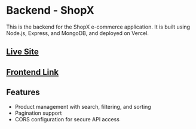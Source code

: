 # Backend - ShopX

This is the backend for the ShopX e-commerce application. It is built using Node.js, Express, and MongoDB, and deployed on Vercel.

## [Live Site](https://shopx-client.vercel.app/)

## [Frontend Link](https://github.com/webdevaminul/shopx-client)

## Features

- Product management with search, filtering, and sorting
- Pagination support
- CORS configuration for secure API access
